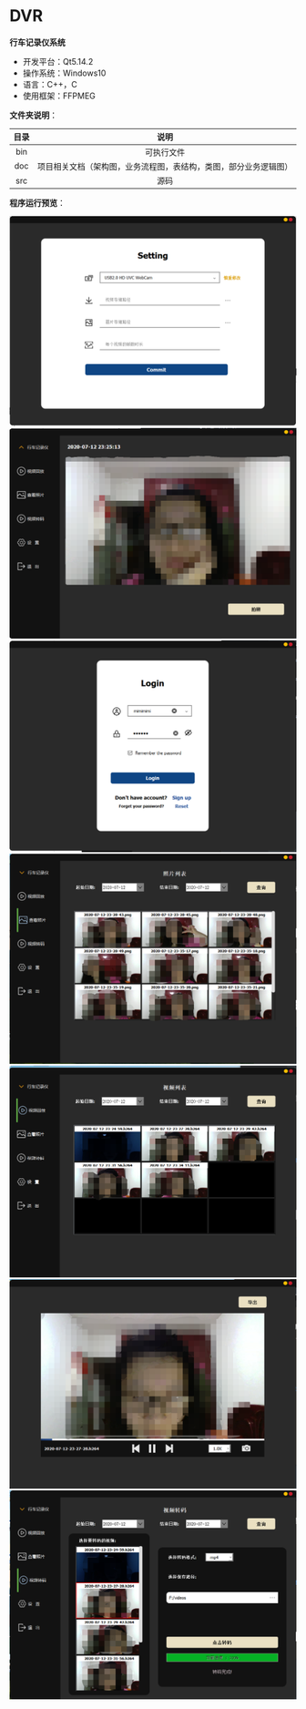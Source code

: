 # DVR
**行车记录仪系统**

- 开发平台：Qt5.14.2
- 操作系统：Windows10
- 语言：C++，C
- 使用框架：FFPMEG

**文件夹说明**：

| 目录 |                             说明                             |
| :--: | :----------------------------------------------------------: |
| bin  |                          可执行文件                          |
| doc  | 项目相关文档（架构图，业务流程图，表结构，类图，部分业务逻辑图） |
| src  |                             源码                             |

**程序运行预览**：

<img src="doc\运行结果预览\20200712232359.png" alt="20200712232359" style="zoom:67%;" />

<img src="doc\运行结果预览\20200712232658.png" alt="20200712232658" style="zoom: 67%;" />

<img src="doc\运行结果预览\20200712232747.png" alt="20200712232747" style="zoom:67%;" />

<img src="doc\运行结果预览\20200712234455.png" alt="20200712234455" style="zoom:67%;" />

<img src="doc\运行结果预览\20200712234523.png" alt="20200712234523" style="zoom:67%;" />

<img src="doc\运行结果预览\20200712234538.png" alt="20200712234538" style="zoom:67%;" />

<img src="doc\运行结果预览\20200712234556.png" alt="20200712234556" style="zoom:67%;" />